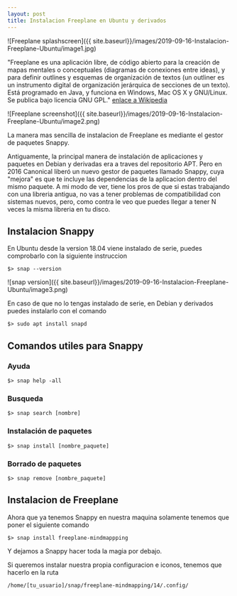 ```yaml
---
layout: post
title: Instalacion Freeplane en Ubuntu y derivados
---
```


![Freeplane splashscreen]({{ site.baseurl}}/images/2019-09-16-Instalacion-Freeplane-Ubuntu/image1.jpg)

"Freeplane es una aplicación libre, de código abierto para la creación de mapas mentales o conceptuales (diagramas de conexiones entre ideas), y para definir outlines y esquemas de organización de textos (un outliner es un instrumento digital de organización jerárquica de secciones de un texto). Está programado en Java, y funciona en Windows, Mac OS X y GNU/Linux. Se publica bajo licencia GNU GPL." [enlace a Wikipedia](https://es.wikipedia.org/wiki/Freeplane)

![Freeplane screenshot]({{ site.baseurl}}/images/2019-09-16-Instalacion-Freeplane-Ubuntu/image2.png)

La manera mas sencilla de instalacion de Freeplane es mediante el gestor de paquetes Snappy.

Antiguamente, la principal manera de instalación de aplicaciones y paquetes en Debian y derivadas era a traves del repositorio APT. Pero en 2016 Canonical liberó un nuevo gestor de paquetes llamado Snappy, cuya "mejora" es que te incluye las dependencias de la aplicacion dentro del mismo paquete. A mi modo de ver, tiene los pros de que si estas trabajando con una libreria antigua, no vas a tener problemas de compatibilidad con sistemas nuevos, pero, como contra le veo que puedes llegar a tener N veces la misma libreria en tu disco.

## Instalacion Snappy

En Ubuntu desde la version 18.04 viene instalado de serie, puedes comprobarlo con la siguiente instruccion

```shell
$> snap --version
```

![snap version]({{ site.baseurl}}/images/2019-09-16-Instalacion-Freeplane-Ubuntu/image3.png)

En caso de que no lo tengas instalado de serie, en Debian y derivados puedes instalarlo con el comando

```shell
$> sudo apt install snapd
```

## Comandos utiles para Snappy

### Ayuda
```shell
$> snap help -all
```

### Busqueda
```shell
$> snap search [nombre]
```

### Instalación de paquetes
```shell
$> snap install [nombre_paquete]
```

### Borrado de paquetes
```shell
$> snap remove [nombre_paquete]
```


## Instalacion de Freeplane

Ahora que ya tenemos Snappy en nuestra maquina solamente tenemos que poner el siguiente comando

```shell
$> snap install freeplane-mindmappping
```

Y dejamos a Snappy hacer toda la magia por debajo.

Si queremos instalar nuestra propia configuracion e iconos, tenemos que hacerlo en la ruta

```shell
/home/[tu_usuario]/snap/freeplane-mindmapping/14/.config/
```

